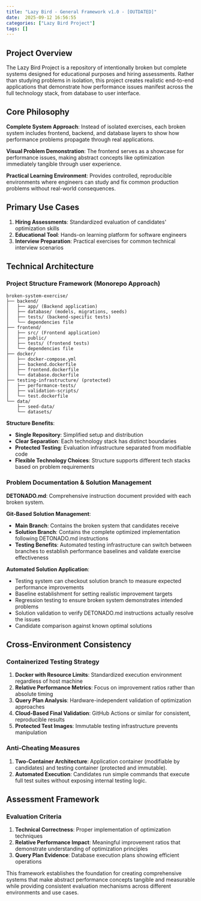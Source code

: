 ```yaml
---
title: "Lazy Bird - General Framework v1.0 - [OUTDATED]"
date:  2025-09-12 16:56:55
categories: ["Lazy Bird Project"]
tags: []
---
```


## Project Overview

The Lazy Bird Project is a repository of intentionally broken but complete systems designed for educational purposes and hiring assessments. Rather than studying problems in isolation, this project creates realistic end-to-end applications that demonstrate how performance issues manifest across the full technology stack, from database to user interface.

## Core Philosophy

**Complete System Approach**: Instead of isolated exercises, each broken system includes frontend, backend, and database layers to show how performance problems propagate through real applications.

**Visual Problem Demonstration**: The frontend serves as a showcase for performance issues, making abstract concepts like optimization immediately tangible through user experience.

**Practical Learning Environment**: Provides controlled, reproducible environments where engineers can study and fix common production problems without real-world consequences.

## Primary Use Cases

1. **Hiring Assessments**: Standardized evaluation of candidates' optimization skills
2. **Educational Tool**: Hands-on learning platform for software engineers
3. **Interview Preparation**: Practical exercises for common technical interview scenarios

## Technical Architecture

### Project Structure Framework (Monorepo Approach)

```
broken-system-exercise/
├── backend/
│   ├── app/ (Backend application)
│   ├── database/ (models, migrations, seeds)
│   ├── tests/ (backend-specific tests)
│   └── dependencies file
├── frontend/
│   ├── src/ (Frontend application)
│   ├── public/
│   ├── tests/ (frontend tests)
│   └── dependencies file
├── docker/
│   ├── docker-compose.yml
│   ├── backend.dockerfile
│   ├── frontend.dockerfile
│   └── database.dockerfile
├── testing-infrastructure/ (protected)
│   ├── performance-tests/
│   ├── validation-scripts/
│   └── test.dockerfile
└── data/
    ├── seed-data/
    └── datasets/
```

**Structure Benefits**:
- **Single Repository**: Simplified setup and distribution
- **Clear Separation**: Each technology stack has distinct boundaries
- **Protected Testing**: Evaluation infrastructure separated from modifiable code
- **Flexible Technology Choices**: Structure supports different tech stacks based on problem requirements

### Problem Documentation & Solution Management

**DETONADO.md**: Comprehensive instruction document provided with each broken system.

**Git-Based Solution Management**:
- **Main Branch**: Contains the broken system that candidates receive
- **Solution Branch**: Contains the complete optimized implementation following DETONADO.md instructions
- **Testing Benefits**: Automated testing infrastructure can switch between branches to establish performance baselines and validate exercise effectiveness

**Automated Solution Application**:
- Testing system can checkout solution branch to measure expected performance improvements
- Baseline establishment for setting realistic improvement targets
- Regression testing to ensure broken system demonstrates intended problems
- Solution validation to verify DETONADO.md instructions actually resolve the issues
- Candidate comparison against known optimal solutions

## Cross-Environment Consistency

### Containerized Testing Strategy

1. **Docker with Resource Limits**: Standardized execution environment regardless of host machine
2. **Relative Performance Metrics**: Focus on improvement ratios rather than absolute timing
3. **Query Plan Analysis**: Hardware-independent validation of optimization approaches
4. **Cloud-Based Final Validation**: GitHub Actions or similar for consistent, reproducible results
5. **Protected Test Images**: Immutable testing infrastructure prevents manipulation

### Anti-Cheating Measures

1. **Two-Container Architecture**: Application container (modifiable by candidates) and testing container (protected and immutable).
2. **Automated Execution**: Candidates run simple commands that execute full test suites without exposing internal testing logic.

## Assessment Framework

### Evaluation Criteria
1. **Technical Correctness**: Proper implementation of optimization techniques
2. **Relative Performance Impact**: Meaningful improvement ratios that demonstrate understanding of optimization principles
3. **Query Plan Evidence**: Database execution plans showing efficient operations

This framework establishes the foundation for creating comprehensive systems that make abstract performance concepts tangible and measurable while providing consistent evaluation mechanisms across different environments and use cases.